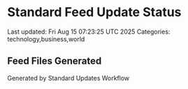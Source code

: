 # Standard Feed Update Status
Last updated: Fri Aug 15 07:23:25 UTC 2025
Categories: technology,business,world

## Feed Files Generated

Generated by Standard Updates Workflow

